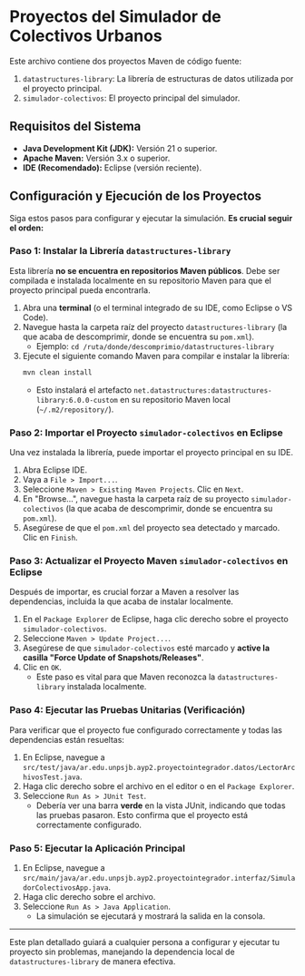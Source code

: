 # Proyectos del Simulador de Colectivos Urbanos

Este archivo contiene dos proyectos Maven de código fuente:
1.  `datastructures-library`: La librería de estructuras de datos utilizada por el proyecto principal.
2.  `simulador-colectivos`: El proyecto principal del simulador.

## Requisitos del Sistema

* **Java Development Kit (JDK):** Versión 21 o superior.
* **Apache Maven:** Versión 3.x o superior.
* **IDE (Recomendado):** Eclipse (versión reciente).

## Configuración y Ejecución de los Proyectos

Siga estos pasos para configurar y ejecutar la simulación. **Es crucial seguir el orden:**

### Paso 1: Instalar la Librería `datastructures-library`

Esta librería **no se encuentra en repositorios Maven públicos**. Debe ser compilada e instalada localmente en su repositorio Maven para que el proyecto principal pueda encontrarla.

1.  Abra una **terminal** (o el terminal integrado de su IDE, como Eclipse o VS Code).
2.  Navegue hasta la carpeta raíz del proyecto `datastructures-library` (la que acaba de descomprimir, donde se encuentra su `pom.xml`).
    * Ejemplo: `cd /ruta/donde/descomprimio/datastructures-library`
3.  Ejecute el siguiente comando Maven para compilar e instalar la librería:
    ```bash
    mvn clean install
    ```
    * Esto instalará el artefacto `net.datastructures:datastructures-library:6.0.0-custom` en su repositorio Maven local (`~/.m2/repository/`).

### Paso 2: Importar el Proyecto `simulador-colectivos` en Eclipse

Una vez instalada la librería, puede importar el proyecto principal en su IDE.

1.  Abra Eclipse IDE.
2.  Vaya a `File > Import...`.
3.  Seleccione `Maven > Existing Maven Projects`. Clic en `Next`.
4.  En "Browse...", navegue hasta la carpeta raíz de su proyecto `simulador-colectivos` (la que acaba de descomprimir, donde se encuentra su `pom.xml`).
5.  Asegúrese de que el `pom.xml` del proyecto sea detectado y marcado. Clic en `Finish`.

### Paso 3: Actualizar el Proyecto Maven `simulador-colectivos` en Eclipse

Después de importar, es crucial forzar a Maven a resolver las dependencias, incluida la que acaba de instalar localmente.

1.  En el `Package Explorer` de Eclipse, haga clic derecho sobre el proyecto `simulador-colectivos`.
2.  Seleccione `Maven > Update Project...`.
3.  Asegúrese de que `simulador-colectivos` esté marcado y **active la casilla "Force Update of Snapshots/Releases"**.
4.  Clic en `OK`.
    * Este paso es vital para que Maven reconozca la `datastructures-library` instalada localmente.

### Paso 4: Ejecutar las Pruebas Unitarias (Verificación)

Para verificar que el proyecto fue configurado correctamente y todas las dependencias están resueltas:

1.  En Eclipse, navegue a `src/test/java/ar.edu.unpsjb.ayp2.proyectointegrador.datos/LectorArchivosTest.java`.
2.  Haga clic derecho sobre el archivo en el editor o en el `Package Explorer`.
3.  Seleccione `Run As > JUnit Test`.
    * Debería ver una barra **verde** en la vista JUnit, indicando que todas las pruebas pasaron. Esto confirma que el proyecto está correctamente configurado.

### Paso 5: Ejecutar la Aplicación Principal

1.  En Eclipse, navegue a `src/main/java/ar.edu.unpsjb.ayp2.proyectointegrador.interfaz/SimuladorColectivosApp.java`.
2.  Haga clic derecho sobre el archivo.
3.  Seleccione `Run As > Java Application`.
    * La simulación se ejecutará y mostrará la salida en la consola.

---

Este plan detallado guiará a cualquier persona a configurar y ejecutar tu proyecto sin problemas, manejando la dependencia local de `datastructures-library` de manera efectiva.